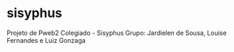 # sisyphus
Projeto de Pweb2 Colegiado - Sisyphus
Grupo: Jardielen de Sousa, Louise Fernandes e Luiz Gonzaga
